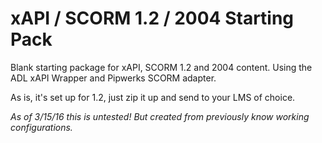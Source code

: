 # xAPI / SCORM 1.2 / 2004 Starting Pack

Blank starting package for xAPI, SCORM 1.2 and 2004 content. Using the ADL xAPI Wrapper and Pipwerks SCORM adapter.

As is, it's set up for 1.2, just zip it up and send to your LMS of choice.

*As of 3/15/16 this is untested! But created from previously know working configurations.*
